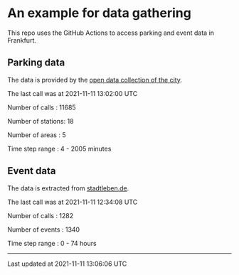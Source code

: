 # An example for data gathering

This repo uses the GitHub Actions to access parking and event data in Frankfurt.

## Parking data
The data is provided by the [open data collection of the city](https://www.offenedaten.frankfurt.de/).

The last call was at 2021-11-11 13:02:00 UTC

Number of calls   : 11685

Number of stations:    18

Number of areas   :     5

Time step range   :     4 -  2005 minutes


## Event data
The data is extracted from [stadtleben.de](https://stadtleben.de/frankfurt/).

The last call was at 2021-11-11 12:34:08 UTC

Number of calls   : 1282

Number of events  : 1340

Time step range   :    0 -   74 hours


----

Last updated at 2021-11-11 13:06:06 UTC
